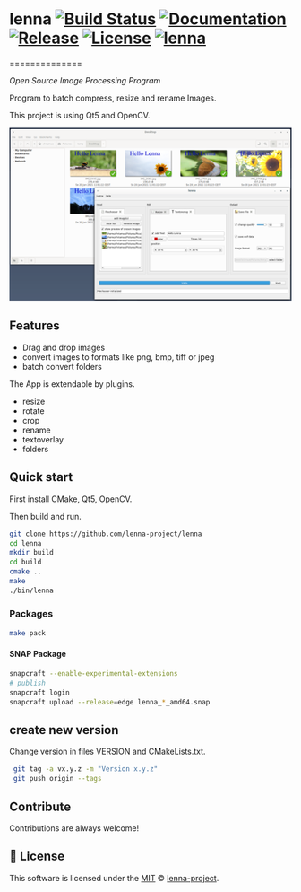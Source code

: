 # lenna [![Build Status][travis-image]][travis] [![Documentation][codedocs-image]][codedocs] [![Release][release-image]][releases] [![License][license-image]][license] [![lenna](https://snapcraft.io/lenna/badge.svg)](https://snapcraft.io/lenna)
==============

*Open Source Image Processing Program*

Program to batch compress, resize and rename Images.

This project is using Qt5 and OpenCV.

[travis-image]: https://travis-ci.com/lenna-project/lenna.svg?branch=main
[travis]: https://travis-ci.com/lenna-project/lenna

[codedocs-image]: https://codedocs.xyz/lenna-project/lenna.svg?branch=main
[codedocs]: https://codedocs.xyz/lenna-project/lenna/

[release-image]: https://img.shields.io/github/v/release/lenna-project/lenna?branch=main
[releases]: https://github.com/lenna-project/lenna/releases

[license-image]: https://img.shields.io/github/license/lenna-project/lenna?branch=main
[license]: LICENSE

![Preview of Lenna Desktop](docs/assets/preview.png "Preview of Lenna")

## Features

* Drag and drop images
* convert images to formats like png, bmp, tiff or jpeg
* batch convert folders

The App is extendable by plugins.

* resize
* rotate
* crop
* rename
* textoverlay
* folders

## Quick start

First install CMake, Qt5, OpenCV.

Then build and run.

```sh
git clone https://github.com/lenna-project/lenna
cd lenna
mkdir build
cd build
cmake ..
make
./bin/lenna
```

### Packages

```sh
make pack
```

#### SNAP Package
```sh
snapcraft --enable-experimental-extensions
# publish
snapcraft login
snapcraft upload --release=edge lenna_*_amd64.snap
```

## create new version

Change version in files VERSION and CMakeLists.txt.

```bash
 git tag -a vx.y.z -m "Version x.y.z"
 git push origin --tags
```

## Contribute

Contributions are always welcome!

## 📜 License

This software is licensed under the [MIT](https://github.com/lenna-project/lenna/blob/main/LICENSE) © [lenna-project](https://github.com/lenna-project).
